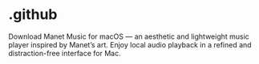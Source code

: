 # .github
Download Manet Music for macOS — an aesthetic and lightweight music player inspired by Manet’s art. Enjoy local audio playback in a refined and distraction-free interface for Mac.
